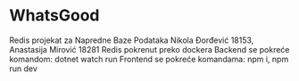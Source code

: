 # WhatsGood
Redis projekat za Napredne Baze Podataka
Nikola Đorđević 18153, Anastasija Mirović 18281
Redis pokrenut preko dockera
Backend se pokreće komandom: dotnet watch run
Frontend se pokreće komandama: npm i, npm run dev


